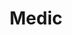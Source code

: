 ---
layout: default
title: Medic
parent: Class Guides
nav_order: 8
permalink: /faq/class-guides/medic/
---